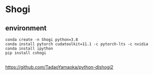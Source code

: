 # Shogi

## environment

```
conda create -n Shogi python=3.8
conda install pytorch cudatoolkit=11.1 -c pytorch-lts -c nvidia
conda install ipython
pip install cshogi
```

## 

https://github.com/TadaoYamaoka/python-dlshogi2